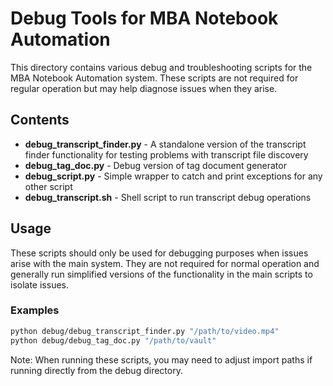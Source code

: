 # Debug Tools for MBA Notebook Automation

This directory contains various debug and troubleshooting scripts for the MBA Notebook Automation system. These scripts are not required for regular operation but may help diagnose issues when they arise.

## Contents

- **debug_transcript_finder.py** - A standalone version of the transcript finder functionality for testing problems with transcript file discovery
- **debug_tag_doc.py** - Debug version of tag document generator
- **debug_script.py** - Simple wrapper to catch and print exceptions for any other script
- **debug_transcript.sh** - Shell script to run transcript debug operations

## Usage

These scripts should only be used for debugging purposes when issues arise with the main system. They are not required for normal operation and generally run simplified versions of the functionality in the main scripts to isolate issues.

### Examples

``` bash
python debug/debug_transcript_finder.py "/path/to/video.mp4"
python debug/debug_tag_doc.py "/path/to/vault"
```

Note: When running these scripts, you may need to adjust import paths if running directly from the debug directory.
